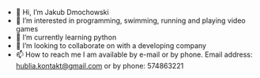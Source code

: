 - 👋 Hi, I’m Jakub Dmochowski
- 👀 I’m interested in programming, swimming, running and playing video games
- 🌱 I’m currently learning python
- 💞️ I’m looking to collaborate on with a developing company
- 📫 How to reach me I am available by e-mail or by phone. Email address: hublia.kontakt@gmail.com or by phone: 574863221

<!---
Hublia is a ✨ special ✨ repository because its `README.md` (this file) appears on your GitHub profile.
You can click the Preview link to take a look at your changes.
--->
